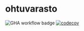# ohtuvarasto

![GHA workflow badge](https://github.com/hakkajoe/ohtuvarasto/workflows/CI/badge.svg) [![codecov](https://codecov.io/gh/hakkajoe/ohtuvarasto/graph/badge.svg?token=ZRAYDYEMF1)](https://codecov.io/gh/hakkajoe/ohtuvarasto)
